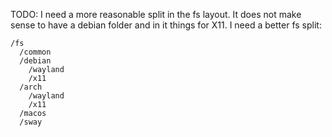 TODO:
I need a more reasonable split in the fs layout. It does not make sense to have a debian folder and in it things for X11.
I need a better fs split:
```
/fs
  /common
  /debian
  	/wayland
  	/x11
  /arch
  	/wayland
  	/x11
  /macos
  /sway
```
